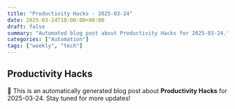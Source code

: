 ```yaml
---
title: "Productivity Hacks - 2025-03-24"
date: 2025-03-24T10:00:00+00:00
draft: false
summary: "Automated blog post about Productivity Hacks for 2025-03-24."
categories: ["Automation"]
tags: ["weekly", "tech"]
---
```


## Productivity Hacks

🚀 This is an automatically generated blog post about **Productivity Hacks** for 2025-03-24. Stay tuned for more updates!
